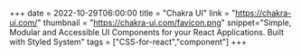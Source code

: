 +++
date = 2022-10-29T06:00:00
title = "Chakra UI"
link = "https://chakra-ui.com/"
thumbnail = "https://chakra-ui.com/favicon.png"
snippet="Simple, Modular and Accessible UI Components for your React Applications. Built with Styled System"
tags = ["CSS-for-react","component"]
+++
